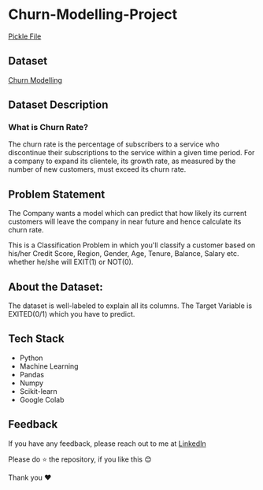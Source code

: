 # Churn-Modelling-Project

[Pickle File](https://drive.google.com/file/d/1Lf4JxrPLjx9ZG67Fw1RaDWSrt750my7V/view?usp=sharing)

## Dataset
[Churn Modelling](https://www.kaggle.com/c/churn-modelling/)

## Dataset Description
### What is Churn Rate?
The churn rate is the percentage of subscribers to a service who discontinue their subscriptions to the service within a given time period. For a company to expand its clientele, its growth rate, as measured by the number of new customers, must exceed its churn rate.

## Problem Statement
The Company wants a model which can predict that how likely its current customers will leave the company in near future and hence calculate its churn rate.

This is a Classification Problem in which you'll classify a customer based on his/her Credit Score, Region, Gender, Age, Tenure, Balance, Salary etc. whether he/she will EXIT(1) or NOT(0).

## About the Dataset:
The dataset is well-labeled to explain all its columns. The Target Variable is EXITED(0/1) which you have to predict.

## Tech Stack
- Python
- Machine Learning
- Pandas
- Numpy
- Scikit-learn
- Google Colab

## Feedback
If you have any feedback, please reach out to me at [LinkedIn](https://www.linkedin.com/in/sagar-dhandare-a401271a3/)

Please do ⭐ the repository, if you like this 😊

Thank you ❤
